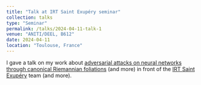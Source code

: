 ```yaml
---
title: "Talk at IRT Saint Exupéry seminar"
collection: talks
type: "Seminar"
permalink: /talks/2024-04-11-talk-1
venue: "ANITI/DEEL, B612"
date: 2024-04-11
location: "Toulouse, France"
---
```


I gave a talk on my work about [adversarial attacks on neural networks through canonical Riemannian foliations](https://arxiv.org/abs/2203.00922) (and more) in front of the [IRT Saint Exupéry](https://www.irt-saintexupery.com/) team (and more).

